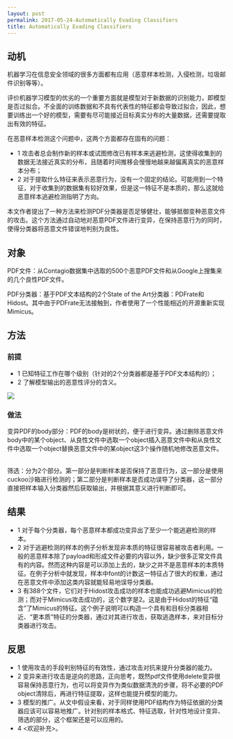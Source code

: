 ```yaml
---
layout: post
permalink: 2017-05-24-Automatically Evading Classifiers
title: Automatically Evading Classifiers
---
```


## 动机
机器学习在信息安全领域的很多方面都有应用（恶意样本检测，入侵检测，垃圾邮件识别等等）。  

评价机器学习模型的优劣的一个重要方面就是模型对于新数据的识别能力，即模型是否过拟合。不全面的训练数据和不具有代表性的特征都会导致过拟合，因此，想要训练出一个好的模型，需要有尽可能接近目标真实分布的大量数据，还需要提取出有效的特征。  

在恶意样本检测这个问题中，这两个方面都存在固有的问题：  

* 1 攻击者总会制作新的样本或试图修改已有样本来逃避检测，这使得收集到的数据无法接近真实的分布，且随着时间推移会慢慢地越来越偏离真实的恶意样本分布；
* 2 对于提取什么特征来表示恶意行为，没有一个固定的结论。可能用到一个特征，对于收集到的数据集有较好效果，但是这一特征不是本质的，那么这就给恶意样本逃避检测指明了方向。  

本文作者提出了一种方法来检测PDF分类器是否足够健壮，能够抵御变种恶意文件的攻击。这个方法通过自动地对恶意PDF文件进行变异，在保持恶意行为的同时，使得分类器将恶意文件错误地判别为良性。

## 对象
PDF文件：从Contagio数据集中选取的500个恶意PDF文件和从Google上搜集来的几个良性PDF文件。  

PDF分类器：基于PDF文本结构的2个State of the Art分类器：PDFrate和Hidost。其中由于PDFrate无法接触到，作者使用了一个性能相近的开源重新实现Mimicus。  


## 方法
### 前提

* 1 已知特征工作在哪个级别（针对的2个分类器都是基于PDF文本结构的）；
* 2 了解模型输出的恶意性评分的含义。  

![](img_url)
### 做法  

变异PDF的body部分：PDF的body是树状的，便于进行变异。通过删除恶意文件body中的某个object、从良性文件中选取一个object插入恶意文件中和从良性文件中选取一个object替换恶意文件中的某object这3个操作随机地修改恶意文件。  

筛选：分为2个部分。第一部分是判断样本是否保持了恶意行为，这一部分是使用cuckoo沙箱进行检测的；第二部分是判断样本是否成功误导了分类器，这一部分直接把样本输入分类器然后获取输出，并根据其意义进行判断即可。  


## 结果
* 1 对于每个分类器，每个恶意样本都成功变异出了至少一个能逃避检测的样本。
* 2 对于逃避检测的样本的例子分析发现非本质的特征很容易被攻击者利用。一般的恶意样本除了payload和形成文件必要的内容以外，缺少很多正常文件具有的内容。然而这种内容是可以添加上去的，缺少之并不是恶意样本的本质特征。在例子分析中就发现，样本中font的计数这一特征占了很大的权重，通过在恶意文件中添加这类内容就能轻易地误导分类器。
* 3 有388个文件，它们对于Hidost攻击成功的样本也能成功逃避Mimicus的检测；而对于Mimicus攻击成功的，这个数字是2。这是由于Hidost的特征“蕴含”了Mimicus的特征。这个例子说明可以构造一个具有和目标分类器相近、“更本质”特征的分类器，通过对其进行攻击，获取逃逸样本，来对目标分类器进行攻击。

## 反思
* 1 使用攻击的手段判别特征的有效性，通过攻击对抗来提升分类器的能力。
* 2 变异来进行攻击是逆向的思路，正向思考，既然pdf文件使用delete变异很容易保持恶意行为，也可以将变异作为类似数据清洗的步骤，将不必要的PDF object清除后，再进行特征提取，这样也能提升模型的能力。
* 3 模型的推广。从文中假设来看，对于同样使用PDF结构作为特征依据的分类器应该可以容易地推广。针对别的样本格式、特征选取，针对性地设计变异、筛选的部分，这个框架还是可以应用的。
* 4 <欢迎补充>。

